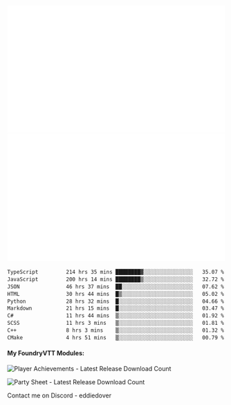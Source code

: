 
![](https://raw.githubusercontent.com/eddiedover/ghstats/master/generated/overview.svg)
![](https://raw.githubusercontent.com/eddiedover/ghstats/master/generated/languages.svg)

<!--START_SECTION:waka-->

```txt
TypeScript         214 hrs 35 mins ████████▓░░░░░░░░░░░░░░░░   35.07 %
JavaScript         200 hrs 14 mins ████████▒░░░░░░░░░░░░░░░░   32.72 %
JSON               46 hrs 37 mins  ██░░░░░░░░░░░░░░░░░░░░░░░   07.62 %
HTML               30 hrs 44 mins  █▒░░░░░░░░░░░░░░░░░░░░░░░   05.02 %
Python             28 hrs 32 mins  █░░░░░░░░░░░░░░░░░░░░░░░░   04.66 %
Markdown           21 hrs 15 mins  █░░░░░░░░░░░░░░░░░░░░░░░░   03.47 %
C#                 11 hrs 44 mins  ▒░░░░░░░░░░░░░░░░░░░░░░░░   01.92 %
SCSS               11 hrs 3 mins   ▒░░░░░░░░░░░░░░░░░░░░░░░░   01.81 %
C++                8 hrs 3 mins    ▒░░░░░░░░░░░░░░░░░░░░░░░░   01.32 %
CMake              4 hrs 51 mins   ▒░░░░░░░░░░░░░░░░░░░░░░░░   00.79 %
```

<!--END_SECTION:waka-->

#### My FoundryVTT Modules:

  ![Player Achievements - Latest Release Download Count](https://img.shields.io/badge/dynamic/json?label=Player%20Achievements%20-%20Downloads@latest&query=assets%5B1%5D.download_count&url=https%3A%2F%2Fapi.github.com%2Frepos%2FEddieDover%2Ffvtt-player-achievements%2Freleases%2Flatest)

  ![Party Sheet - Latest Release Download Count](https://img.shields.io/badge/dynamic/json?label=Party%20Sheet%20-%20Downloads@latest&query=assets%5B1%5D.download_count&url=https%3A%2F%2Fapi.github.com%2Frepos%2FEddieDover%2Ffvtt-party-sheet%2Freleases%2Flatest)

<a rel="me" href="https://techhub.social/@EddieDover"></a>

Contact me on Discord - eddiedover
